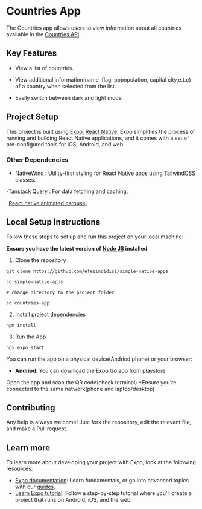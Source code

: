 # Countries App

The Countries app allows users to view information about all countries available in the [Countries API](https://restcountries.com/v3.1/all).

## Key Features

- View a list of countries.

- View additional information(name, flag, popopulation, capital city,e.t.c) of a country when selected from the list.

- Easily switch between dark and light mode

## Project Setup

This project is built using [Expo](https://docs.expo.dev/), [React Native](https://reactnative.dev/docs/). Expo simplifies the process of running and building React Native applications, and it comes with a set of pre-configured tools for iOS, Android, and web.

### Other Dependencies

- [NativeWind](https://www.nativewind.dev/) : Utility-first styling for React Native apps using [TailwindCSS](https://tailwindcss.com/) classes.

-[Tanstack Query](https://tanstack.com/query/latest/docs/framework/react/overview) : For data fetching and caching.

-[React native animated carousel](https://rn-carousel.dev/)

## Local Setup Instructions

Follow these steps to set up and run this project on your local machine:

**Ensure you have the latest version of [Node JS](https://nodejs.org/) installed**

1. Clone the repository

```
git clone https://github.com/efezinoidisi/simple-native-apps

cd simple-native-apps

# change directory to the project folder

cd countries-app

```

2. Install project dependencies

```
npm install

```

3. Run the App

```
npx expo start

```

You can run the app on a physical device(Andriod phone) or your browser:

- **Andriod**: You can download the Expo Go app from playstore.

Open the app and scan the QR code(check terminal) \*Ensure you're connected to the same network(phone and laptop/desktop)

## Contributing

Any help is always welcome! Just fork the repository, edit the relevant file, and make a Pull request.

## Learn more

To learn more about developing your project with Expo, look at the following resources:

- [Expo documentation](https://docs.expo.dev/): Learn fundamentals, or go into advanced topics with our [guides](https://docs.expo.dev/guides).
- [Learn Expo tutorial](https://docs.expo.dev/tutorial/introduction/): Follow a step-by-step tutorial where you'll create a project that runs on Android, iOS, and the web.
